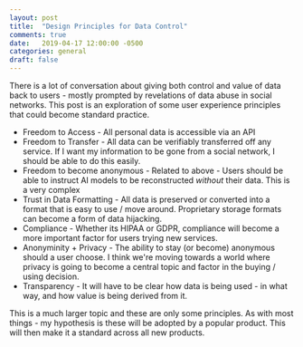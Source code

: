 ```yaml
---
layout: post
title:  "Design Principles for Data Control"
comments: true
date:   2019-04-17 12:00:00 -0500
categories: general
draft: false
---
```


There is a lot of conversation about giving both control and value of data back to users - mostly prompted by revelations of data abuse in social networks. This post is an exploration of some user experience principles that could become standard practice.

* Freedom to Access - All personal data is accessible via an API
* Freedom to Transfer - All data can be verifiably transferred off any service. If I want my information to be gone from a social network, I should be able to do this easily. 
* Freedom to become anonymous - Related to above - Users should be able to instruct AI models to be reconstructed _without_ their data. This is a very complex 
* Trust in Data Formatting - All data is preserved or converted into a format that is easy to use / move around. Proprietary storage formats can become a form of data hijacking. 
* Compliance - Whether its HIPAA or GDPR, compliance will become a more important factor for users trying new services.
* Anonyminity + Privacy - The ability to stay (or become) anonymous should a user choose. I think we're moving towards a world where privacy is going to become a central topic and factor in the buying / using decision.
* Transparency - It will have to be clear how data is being used - in what way, and how value is being derived from it.

This is a much larger topic and these are only some principles. As with most things - my hypothesis is these will be adopted by a popular product. This will then make it a standard across all new products. 